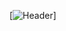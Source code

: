 [![Header](https://raw.githubusercontent.com/MartinHeinz/<OWNER>/<OWNER>/readme_header.png "Header")]

